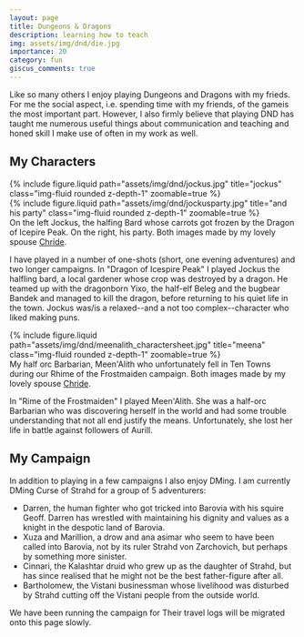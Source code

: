 ```yaml
---
layout: page
title: Dungeons & Dragons
description: learning how to teach
img: assets/img/dnd/die.jpg
importance: 20
category: fun
giscus_comments: true
---
```


Like so many others I enjoy playing Dungeons and Dragons with my frieds. For me the social aspect, i.e. spending time with my friends, of the gameis the most important part. However, I also firmly believe that playing DND has taught me numerous useful things about communication
and teaching and honed skill I make use of often in my work as well.

## My Characters

<div class="row justify-content-sm-center">
    <div class="col-sm-4 mt-3 mt-md-0">
        {% include figure.liquid path="assets/img/dnd/jockus.jpg" title="jockus" class="img-fluid rounded z-depth-1" zoomable=true %}
    </div>
    <div class="col-sm-8 mt-3 mt-md-0">
        {% include figure.liquid path="assets/img/dnd/jockusparty.jpg" title="and his party" class="img-fluid rounded z-depth-1" zoomable=true  %}
    </div>
</div>
<div class="caption">
    On the left Jockus, the halfing Bard whose carrots got frozen by the Dragon of Icepire Peak. On the right, his party. 
    Both images made by my lovely spouse  <a href ="https://www.instagram.com/classheikki/?hl=en">Chride</a>. 
</div>

I have played in a number of one-shots (short, one evening adventures) and two longer campaigns. In "Dragon of Icespire Peak" I played Jockus the halfling bard, a local gardener whose crop was destroyed by a dragon. He teamed up with the dragonborn Yixo, the half-elf Beleg and the bugbear Bandek and managed to kill the dragon, before returning to his quiet life in the town. Jockus was/is a relaxed--and a not too complex--character who liked making puns.

<div class="row justify-content-sm-center">
    <div class="col-sm-8 mt-3 mt-md-0">
        {% include figure.liquid path="assets/img/dnd/meenalith_charactersheet.jpg" title="meena" class="img-fluid rounded z-depth-1" zoomable=true %}
    </div>
</div>
<div class="caption">
    My half orc Barbarian, Meen'Alith who unfortunately fell in Ten Towns during our Rhime of the Frostmaiden campaign. Both images made by my lovely spouse <a href ="https://www.instagram.com/classheikki/?hl=en">Chride</a>. 
</div>

In "Rime of the Frostmaiden" I played Meen'Alith. She was a half-orc Barbarian who was discovering herself in the world and had some trouble
understanding that not all end justify the means. Unfortunately, she lost her life in battle against followers of Aurill.

## My Campaign

In addition to playing in a few campaigns I also enjoy DMing. I am currently DMing Curse of Strahd for a group of 5 adventurers:

- Darren, the human fighter who got tricked into Barovia with his squire Geoff. Darren has wrestled with maintaining his dignity and values as a knight in the despotic land of Barovia.
- Xuza and Marillion, a drow and ana asimar who seem to have been called into Barovia, not by its ruler Strahd von Zarchovich, but perhaps by something more sinister.
- Cinnari, the Kalashtar druid who grew up as the daughter of Strahd, but has since realised that he might not be the best father-figure after all.
- Bartholomew, the Vistani businessman whose livelihood was disturbed by Strahd cutting off the Vistani people from the outside world.

We have been running the campaign for Their travel logs will be migrated onto this page slowly.
